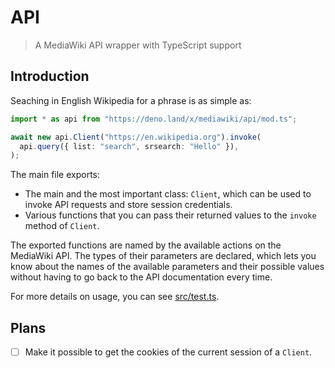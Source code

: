 # API

> A MediaWiki API wrapper with TypeScript support

## Introduction

Seaching in English Wikipedia for a phrase is as simple as:

```ts
import * as api from "https://deno.land/x/mediawiki/api/mod.ts";

await new api.Client("https://en.wikipedia.org").invoke(
  api.query({ list: "search", srsearch: "Hello" }),
);
```

The main file exports:

- The main and the most important class: `Client`, which can be used to invoke
  API requests and store session credentials.
- Various functions that you can pass their returned values to the `invoke`
  method of `Client`.

The exported functions are named by the available actions on the MediaWiki API.
The types of their parameters are declared, which lets you know about the names
of the available parameters and their possible values without having to go back
to the API documentation every time.

For more details on usage, you can see [src/test.ts](./src/test.ts).

## Plans

- [ ] Make it possible to get the cookies of the current session of a `Client`.
